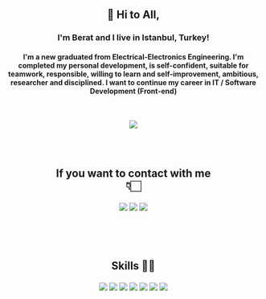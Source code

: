 <p align="center"> <h2><p align="center"> 👋 Hi to All, </p></h2>

<h3> <p align="center"> I'm Berat and I live in Istanbul, Turkey! </p> </h3>

<h4> <p align="center">I'm a new graduated from Electrical-Electronics Engineering. I'm completed my personal development, is self-confident, suitable for teamwork, responsible, willing to learn and self-improvement, ambitious, researcher and disciplined. I want to continue my career in IT / Software Development (Front-end) </p> </h4> <br/>

<p align="center"> <img src= "https://media4.giphy.com/media/bGgsc5mWoryfgKBx1u/giphy.gif?cid=790b7611dccaca71f299a8a493ff7d2d4dc5046280dead42&rid=giphy.gif&ct=g" </> </p></br></br>

<h2> <p align="center">If you want to contact with me  </br> 👇🏻  </p></h2>
<p align="center">
<a href="https://www.linkedin.com/in/berattutumoglu"><img src="https://icons.iconarchive.com/icons/limav/flat-gradient-social/48/Linkedin-icon.png"></a>
<a href="https://www.instagram.com/berattutumoglu"><img src="https://i.hizliresim.com/5o7y0l1.png"></a>
<a href="https://www.twitter.com/berattutumoglu"><img src="https://icons.iconarchive.com/icons/limav/flat-gradient-social/48/Twitter-icon.png"></a> 
</p> <br/><br/><br/>

<h2> <p align="center"> Skills 💪🏻 </p> </h2>

<p align="center">
<a><img src="https://img.icons8.com/color/48/000000/html-5--v1.png"/></a>
<a><img src="https://img.icons8.com/color/48/000000/css3.png"/></a>
<a><img src="https://img.icons8.com/fluency/48/000000/javascript.png"/></a>
<a><img src="https://img.icons8.com/color/48/000000/vue-js.png"/></a>
<a><img src="https://img.icons8.com/color/48/000000/git.png"/></a>
<a><img src="https://img.icons8.com/fluency/48/000000/figma.png"/></a>
<a><img src="https://img.icons8.com/doodle/48/000000/adobe-photoshop.png"/></a>
</p>


